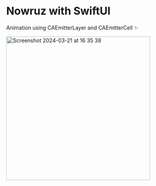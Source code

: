 # Nowruz with SwiftUI
Animation using CAEmitterLayer and CAEmitterCell ✨

<img width="383" alt="Screenshot 2024-03-21 at 16 35 38" src="https://github.com/faluhe/Nowruz/assets/18241760/8892c04e-d546-4fd2-8d47-fa3e0ca6a126">
